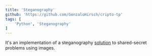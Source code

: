 ```yaml
---
title: 'Steganography'
github: 'https://github.com/GonzaloHirsch/cripto-tp'
tags: [
    'Python', 'Steganography'
]
---
```


It's an implementation of a steganography [solution](https://www.researchgate.net/publication/265172530_Sistema_de_Imagen_Secreta_Compartida_con_Optimizacion_de_la_Carga_Util) to shared-secret problems using images.